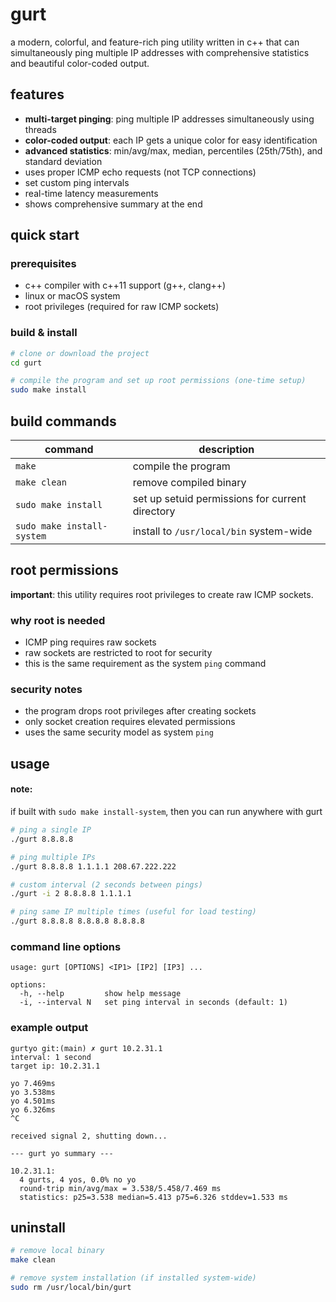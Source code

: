 # gurt

a modern, colorful, and feature-rich ping utility written in c++ that can simultaneously ping multiple IP addresses with comprehensive statistics and beautiful color-coded output.

## features

- **multi-target pinging**: ping multiple IP addresses simultaneously using threads
- **color-coded output**: each IP gets a unique color for easy identification
- **advanced statistics**: min/avg/max, median, percentiles (25th/75th), and standard deviation
- uses proper ICMP echo requests (not TCP connections)
- set custom ping intervals
- real-time latency measurements
- shows comprehensive summary at the end

## quick start

### prerequisites

- c++ compiler with c++11 support (g++, clang++)
- linux or macOS system
- root privileges (required for raw ICMP sockets)

### build & install

```bash
# clone or download the project
cd gurt

# compile the program and set up root permissions (one-time setup)
sudo make install
```

## build commands

| command | description |
|---------|-------------|
| `make` | compile the program |
| `make clean` | remove compiled binary |
| `sudo make install` | set up setuid permissions for current directory |
| `sudo make install-system` | install to `/usr/local/bin` system-wide |

## root permissions

**important**: this utility requires root privileges to create raw ICMP sockets.

### why root is needed
- ICMP ping requires raw sockets
- raw sockets are restricted to root for security
- this is the same requirement as the system `ping` command

### security notes
- the program drops root privileges after creating sockets
- only socket creation requires elevated permissions
- uses the same security model as system `ping`

## usage
#### note:
if built with `sudo make install-system`, then you can run anywhere with gurt
```bash
# ping a single IP
./gurt 8.8.8.8

# ping multiple IPs
./gurt 8.8.8.8 1.1.1.1 208.67.222.222

# custom interval (2 seconds between pings)
./gurt -i 2 8.8.8.8 1.1.1.1

# ping same IP multiple times (useful for load testing)
./gurt 8.8.8.8 8.8.8.8 8.8.8.8
```

### command line options
```
usage: gurt [OPTIONS] <IP1> [IP2] [IP3] ...

options:
  -h, --help         show help message
  -i, --interval N   set ping interval in seconds (default: 1)
```

### example output
```
gurtyo git:(main) ✗ gurt 10.2.31.1                      
interval: 1 second
target ip: 10.2.31.1

yo 7.469ms
yo 3.538ms
yo 4.501ms
yo 6.326ms
^C

received signal 2, shutting down...

--- gurt yo summary ---

10.2.31.1:
  4 gurts, 4 yos, 0.0% no yo
  round-trip min/avg/max = 3.538/5.458/7.469 ms
  statistics: p25=3.538 median=5.413 p75=6.326 stddev=1.533 ms
```
## uninstall

```bash
# remove local binary
make clean

# remove system installation (if installed system-wide)
sudo rm /usr/local/bin/gurt
```